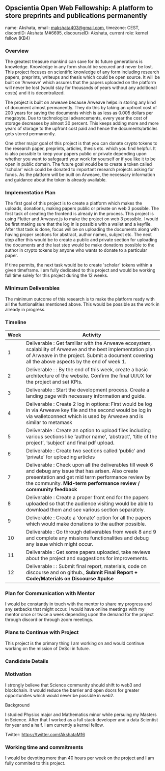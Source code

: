 ## Opscientia Open Web Fellowship: A platform to store preprints and publications permanently 
name: Akshata, email: makshata403@gmail.com, timezone: CEST, discordID: Akshata M#6695,  discourseID: Akshata, current role: kernel fellow (KB4)

### Overview

The greatest treasure mankind can save for its future generations is knowledge. Knowledge in any form should be secured and never be lost. This project focuses on scientific knowledge of any form including research papers, preprints, writeups and thesis which could be open source. It will be built on 'Arweave' which assures that the papers uploaded on the platform will never be lost (would stay for thousands of years without any additional costs) and it is decentralized. 

The project is built on arweave because Arweave helps in storing any kind of document almost permanently. They do this by taking an upfront cost of 200 years for saving the documents which is as less as 0.005 dollars per megabyte. Due to technological advancements, every year the cost of storage decreases by almost 30 percent. This keeps adding more and more years of storage to the upfront cost paid and hence the documents/articles gets stored permanently.

One other major goal of this project is that you can donate crypto tokens to the research paper, preprints, articles, thesis etc. which you find helpful. It is also possible to keep your papers public or private depending upon whether you want to safegaurd your work for yourself or if you like it to be open in public domain. The future goal would be to create a token called 'scholar' wich could be donated to important research projects asking for funds. As the platform will be built on Arweave, the necessary information and guidance about the token is already available.

### Implementation Plan

The first goal of this project is to create a platform which makes the uploads, donations, making papers public or private on web 3 possible. The first task of creating the frontend is already in the process. This project is using Flutter and Arweave.js to make the project on web 3 possible. I would be first making sure that the log in is possible with a wallet and a keyfile. After that task is done, focus will be on uploading the documents along with having proper sections for abstract, author names, subject etc. The next step after this would be to create a public and private section for uploading the documents and the last step would be make donations possible to the author in crypto tokens by anyone who wants to donate to a particular paper.

If time permits, the next task would be to create 'scholar' tokens within a given timeframe. I am fully dedicated to this project and would be working full time solely for this project during the 12 weeks. 

### Minimum Deliverables

The minimum outcome of this research is to make the platform ready with all the funtionalities mentioned above. This would be possible as the work in already in progress. 

### Timeline

| Week      | Activity |
| ----------- | ----------- |
| 1      | Deliverable : Get familiar with the Arweave ecosystem, scalability of Arweave and the best implementation plan of Arweave in the project. Submit a document covering all the above aspects by the end of week 1. |
| 2      | Deliverable : : By the end of this week, create a basic architecture of the website. Confirm the final UI/UX for the project and set KPIs.       |
| 3      | Deliverable : Start the development process. Create a landing page with necessary information and guide.  |
| 4      | Deliverable :  Create 2 log in options: First would be log in via Arweave key file and the second would be log in via walletconnect which is used by Arweave and is similar to metamask     |
| 5      | Deliverable : Create an option to upload files including various sections like ‘author name’, ‘abstract’, ‘title of the project’, ‘subject’ and final pdf upload.       |
| 6      | Deliverable : Create two sections called ‘public’ and ‘private’ for uploading articles       |
| 7      | Deliverable : Check upon all the deliverables till week 6 and debug any issue that has arisen. Also create presentation and get mid term performance review by the community. **Mid-term performance review / community feedback**        |
| 8      | Deliverable : Create a proper front end for the papers uploaded so that the audience visiting would be able to download them and see various section separately.   |
| 9      | Deliverable :  Create a ‘donate’ option for all the papers which would make donations to the author possible.       |
| 10      | Deliverable : Go through deliverables from week 8 and 9 and complete any missions functionalities and debug any issue which might occur.   |
| 11      | Deliverable :  Get some papers uploaded, take reviews about the project and suggestions for improvements.    |
| 12      | Deliverable : : Submit final report, materials, code on discourse and on github.,   **Submit Final Report + Code/Materials on Discourse #pulse**    |

### Plan for Communication with Mentor

I would be constantly in touch with the mentor to share my progress and any setbacks that might occur. I would have online meetings with my mentor once or twice a week depending upon the demand for the project through discord or through zoom meetings. 

### Plans to Continue with Project

This project is the primary thing I am working on and would continue working on the mission of DeSci in future.

### Candidate Details

### Motivation

I strongly believe that Science community should shift to web3 and blockchain. It would reduce the barrier and open doors for greater opportunities which would never be possible in web2. 

Background

I studied Physics major and Mathematics minor while persuing my Masters in Science. After that I worked as  a full stack developer and a data Scientist for year and a half. I am currently a kernel fellow. 

Twitter: https://twitter.com/AkshataM16

### Working time and commitments

I would be devoting more than 40 hours per week on the project and I am fully commited to this project. 

